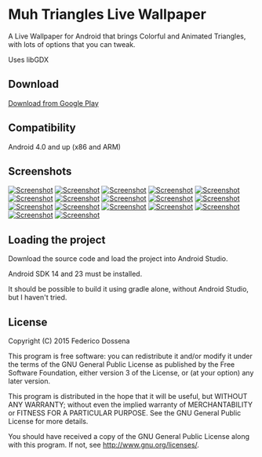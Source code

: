 # Muh Triangles Live Wallpaper 
A Live Wallpaper for Android that brings Colorful and Animated Triangles, with lots of options that you can tweak.
 
Uses libGDX
 
## Download
[Download from Google Play]( https://play.google.com/store/apps/details?id=com.dosse.muhtriangles.gdx.android)
 
## Compatibility
Android 4.0 and up (x86 and ARM)

## Screenshots
[![Screenshot](http://adolfintel.com/muhTriangles/1p.png)](http://adolfintel.com/muhTriangles/1.png)
[![Screenshot](http://adolfintel.com/muhTriangles/2p.png)](http://adolfintel.com/muhTriangles/2.png)
[![Screenshot](http://adolfintel.com/muhTriangles/3p.png)](http://adolfintel.com/muhTriangles/3.png)
[![Screenshot](http://adolfintel.com/muhTriangles/4p.png)](http://adolfintel.com/muhTriangles/4.png)
[![Screenshot](http://adolfintel.com/muhTriangles/5p.png)](http://adolfintel.com/muhTriangles/5.png)
[![Screenshot](http://adolfintel.com/muhTriangles/6p.png)](http://adolfintel.com/muhTriangles/6.png)
[![Screenshot](http://adolfintel.com/muhTriangles/7p.png)](http://adolfintel.com/muhTriangles/7.png)
[![Screenshot](http://adolfintel.com/muhTriangles/8p.png)](http://adolfintel.com/muhTriangles/8.png)
[![Screenshot](http://adolfintel.com/muhTriangles/9p.png)](http://adolfintel.com/muhTriangles/9.png)
[![Screenshot](http://adolfintel.com/muhTriangles/10p.png)](http://adolfintel.com/muhTriangles/10.png)
[![Screenshot](http://adolfintel.com/muhTriangles/11p.png)](http://adolfintel.com/muhTriangles/11.png)
[![Screenshot](http://adolfintel.com/muhTriangles/12p.png)](http://adolfintel.com/muhTriangles/12.png)
[![Screenshot](http://adolfintel.com/muhTriangles/13p.png)](http://adolfintel.com/muhTriangles/13.png)
[![Screenshot](http://adolfintel.com/muhTriangles/14p.png)](http://adolfintel.com/muhTriangles/14.png)
[![Screenshot](http://adolfintel.com/muhTriangles/15p.png)](http://adolfintel.com/muhTriangles/15.png)
[![Screenshot](http://adolfintel.com/muhTriangles/16p.png)](http://adolfintel.com/muhTriangles/16.png)
[![Screenshot](http://adolfintel.com/muhTriangles/17p.png)](http://adolfintel.com/muhTriangles/17.png)

## Loading the project
Download the source code and load the project into Android Studio.

Android SDK 14 and 23 must be installed.

It should be possible to build it using gradle alone, without Android Studio, but I haven't tried.

## License
Copyright (C) 2015 Federico Dossena

This program is free software: you can redistribute it and/or modify
it under the terms of the GNU General Public License as published by
the Free Software Foundation, either version 3 of the License, or
(at your option) any later version.

This program is distributed in the hope that it will be useful,
but WITHOUT ANY WARRANTY; without even the implied warranty of
MERCHANTABILITY or FITNESS FOR A PARTICULAR PURPOSE.  See the
GNU General Public License for more details.

You should have received a copy of the GNU General Public License
along with this program.  If not, see <http://www.gnu.org/licenses/>.
